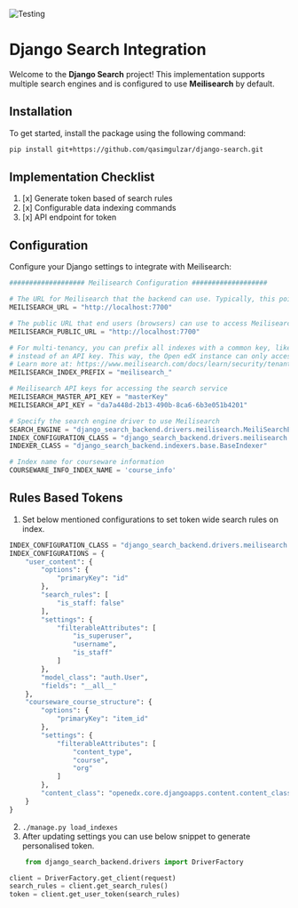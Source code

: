 ![Testing](https://github.com/qasimgulzar/openedx-search-api/actions/workflows/testing.yml/badge.svg)
# Django Search Integration

Welcome to the **Django Search** project! This implementation supports multiple search engines and is configured to use
**Meilisearch** by default.

## Installation

To get started, install the package using the following command:

```sh
pip install git+https://github.com/qasimgulzar/django-search.git
```

## Implementation Checklist

1. [x] Generate token based of search rules
2. [x] Configurable data indexing commands
3. [x] API endpoint for token

## Configuration

Configure your Django settings to integrate with Meilisearch:

```python
################### Meilisearch Configuration ###################

# The URL for Meilisearch that the backend can use. Typically, this points to another Docker container or a Kubernetes service.
MEILISEARCH_URL = "http://localhost:7700"

# The public URL that end users (browsers) can use to access Meilisearch. Ensure this is HTTPS in a production environment.
MEILISEARCH_PUBLIC_URL = "http://localhost:7700"

# For multi-tenancy, you can prefix all indexes with a common key, like "sandbox7-", and use a restricted tenant token 
# instead of an API key. This way, the Open edX instance can only access indexes starting with this prefix.
# Learn more at: https://www.meilisearch.com/docs/learn/security/tenant_tokens
MEILISEARCH_INDEX_PREFIX = "meilisearch_"

# Meilisearch API keys for accessing the search service
MEILISEARCH_MASTER_API_KEY = "masterKey"
MEILISEARCH_API_KEY = "da7a448d-2b13-490b-8ca6-6b3e051b4201"

# Specify the search engine driver to use Meilisearch
SEARCH_ENGINE = "django_search_backend.drivers.meilisearch.MeiliSearchEngine"
INDEX_CONFIGURATION_CLASS = "django_search_backend.drivers.meilisearch.BaseIndexConfiguration"
INDEXER_CLASS = "django_search_backend.indexers.base.BaseIndexer"

# Index name for courseware information
COURSEWARE_INFO_INDEX_NAME = 'course_info'
```

## Rules Based Tokens

1. Set below mentioned configurations to set token wide search rules on index.

```python
INDEX_CONFIGURATION_CLASS = "django_search_backend.drivers.meilisearch.BaseIndexConfiguration"
INDEX_CONFIGURATIONS = {
    "user_content": {
        "options": {
            "primaryKey": "id"
        },
        "search_rules": [
            "is_staff: false"
        ],
        "settings": {
            "filterableAttributes": [
                "is_superuser",
                "username",
                "is_staff"
            ]
        },
        "model_class": "auth.User",
        "fields": "__all__"
    },
    "courseware_course_structure": {
        "options": {
            "primaryKey": "item_id"
        },
        "settings": {
            "filterableAttributes": [
                "content_type",
                "course",
                "org"
            ]
        },
        "content_class": "openedx.core.djangoapps.content.content_classes.courseware_search_models.CoursewareContent"
    }
}
```

2. `./manage.py load_indexes`
3. After updating settings you can use below snippet to generate personalised token.

```python
    from django_search_backend.drivers import DriverFactory

client = DriverFactory.get_client(request)
search_rules = client.get_search_rules()
token = client.get_user_token(search_rules)
```